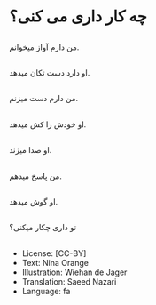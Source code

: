 # چه کار داری می کنی؟

##
من دارم آواز میخوانم.

##
او دارد دست تکان میدهد.

##
من دارم دست میزنم.

##
او خودش را کش میدهد.

##
او صدا میزند.

##
من پاسخ میدهم.

##
او گوش میدهد.

##
تو داری چکار میکنی؟

##
* License: [CC-BY]
* Text: Nina Orange
* Illustration: Wiehan de Jager
* Translation: Saeed Nazari
* Language: fa
